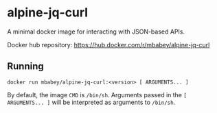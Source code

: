 # alpine-jq-curl

A minimal docker image for interacting with JSON-based APIs.

Docker hub repository: https://hub.docker.com/r/mbabey/alpine-jq-curl

## Running

```docker run mbabey/alpine-jq-curl:<version> [ ARGUMENTS... ]```

By default, the image `CMD` is `/bin/sh`. Arguments passed in the `[ ARGUMENTS... ]` will be interpreted as arguments to `/bin/sh`.